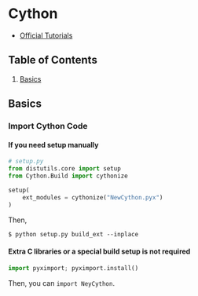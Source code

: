 # Cython
* [Official Tutorials](#http://docs.cython.org/en/latest/src/tutorial/cython_tutorial.html)

## Table of Contents
1. [Basics](#basics)

## Basics
### Import Cython Code
#### If you need setup manually
```python
# setup.py
from distutils.core import setup
from Cython.Build import cythonize

setup(
    ext_modules = cythonize("NewCython.pyx")
)
```
Then,
```terminal
$ python setup.py build_ext --inplace
```

#### Extra C libraries or a special build setup is not required
```python
import pyximport; pyximport.install()
```
Then, you can `import NeyCython`.

